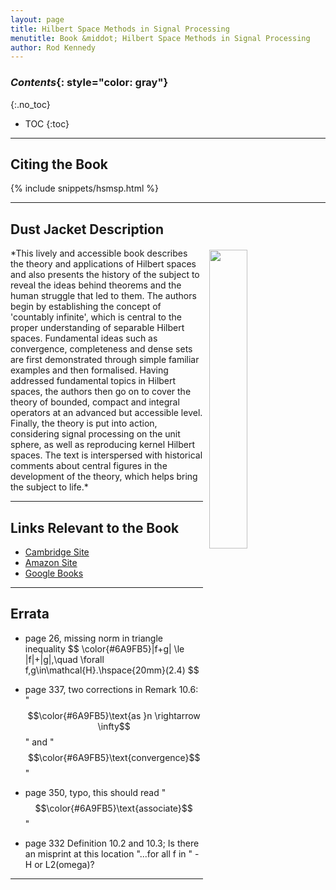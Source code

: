 ```yaml
---
layout: page
title: Hilbert Space Methods in Signal Processing
menutitle: Book &middot; Hilbert Space Methods in Signal Processing
author: Rod Kennedy
---
```


### *Contents*{: style="color: gray"}
{:.no_toc}

* TOC
{:toc}

---  

## Citing the Book

{% include snippets/hsmsp.html %}

---

## Dust Jacket Description

<img src="{{ site.baseurl }}/images/hsm-book.jpg" align="top" style="margin:0.2rem 10px 0.1rem 10px; float:right; width:35%; max-width:250px">
*This lively and accessible book describes the theory and applications of Hilbert spaces and also presents the history of the subject to reveal the ideas behind theorems and the human struggle that led to them. The authors begin by establishing the concept of 'countably infinite', which is central to the proper understanding of separable Hilbert spaces. Fundamental ideas such as convergence, completeness and dense sets are first demonstrated through simple familiar examples and then formalised. Having addressed fundamental topics in Hilbert spaces, the authors then go on to cover the theory of bounded, compact and integral operators at an advanced but accessible level. Finally, the theory is put into action, considering signal processing on the unit sphere, as well as reproducing kernel Hilbert spaces. The text is interspersed with historical comments about central figures in the development of the theory, which helps bring the subject to life.*

---

## Links Relevant to the Book

- [Cambridge Site](http://www.cambridge.org/aus/catalogue/catalogue.asp?isbn=9781107010031)
- [Amazon Site](http://www.amazon.com/Hilbert-Space-Methods-Signal-Processing/dp/1107010039)
- [Google Books](http://books.google.com.au/books?isbn=1107328357)

---

## Errata

- page 26, missing norm in triangle inequality
\$$
	\color{#6A9FB5}\|f+g\| \le \|f\|+\|g\|,\quad \forall f,g\in\mathcal{H}.\hspace{20mm}(2.4)
$$

- page 337, two corrections in Remark 10.6: "$$\color{#6A9FB5}\text{as }n \rightarrow \infty$$" and "$$\color{#6A9FB5}\text{convergence}$$"

- page 350, typo, this should read "$$\color{#6A9FB5}\text{associate}$$"

- page 332 Definition 10.2 and 10.3; Is there an misprint at this location "...for all f in " - H or L2(omega)?

---
